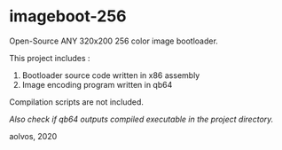 # imageboot-256
Open-Source ANY 320x200 256 color image bootloader.

This project includes :
1) Bootloader source code written in x86 assembly
2) Image encoding program written in qb64

Compilation scripts are not included.

*Also check if qb64 outputs compiled executable in the project directory.*

aolvos, 2020
